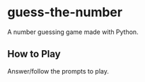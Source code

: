 # guess-the-number
A number guessing game made with Python.

## How to Play
Answer/follow the prompts to play.
